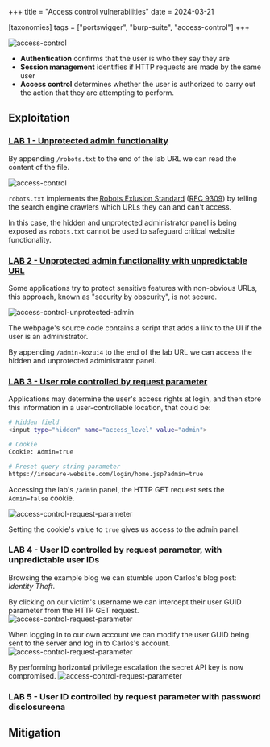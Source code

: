 +++
title = "Access control vulnerabilities"
date = 2024-03-21

[taxonomies]
tags = ["portswigger", "burp-suite", "access-control"]
+++


![access-control](/pictures/articles/access-control/access-control.svg)


<!-- Access control is the application of constraints on who or what is -->
<!-- authorized to perform actions or access resources. -->
<!-- In the context of web applications, access control is dependent on -->
<!-- authentication and session management: -->

- **Authentication** confirms that the user is who they say they are
- **Session management** identifies if HTTP requests are made by the same user
- **Access control** determines whether the user is authorized to carry
out the action that they are attempting to perform.

<!-- Design and management of access controls is a complex and dynamic -->
<!-- problem that applies business, organizational, -->
<!-- and legal constraints to a technical implementation. -->


<!-- more -->


## Exploitation

<!-- {{{ LAB 1 -->
### [LAB 1 - Unprotected admin functionality](https://portswigger.net/web-security/learning-paths/server-side-vulnerabilities-apprentice/access-control-apprentice/access-control/lab-unprotected-admin-functionality)

By appending `/robots.txt` to the end of the lab URL we can read the
content of the file.

![access-control](/pictures/articles/access-control/robots.png)

`robots.txt` implements the [Robots Exlusion Standard](https://en.wikipedia.org/wiki/Robots.txt)
([RFC 9309](https://www.rfc-editor.org/rfc/rfc9309.html)) by telling the
search engine crawlers which URLs they can and can't access.

In this case, the hidden and unprotected administrator panel is being exposed
as `robots.txt` cannot be used to safeguard critical website functionality.
<!-- }}} -->

<!-- {{{ LAB 2 -->
### [LAB 2 - Unprotected admin functionality with unpredictable URL](https://portswigger.net/web-security/learning-paths/server-side-vulnerabilities-apprentice/access-control-apprentice/access-control/lab-unprotected-admin-functionality-with-unpredictable-url)

Some applications try to protect sensitive features with non-obvious URLs,
this approach, known as "security by obscurity", is not secure.

![access-control-unprotected-admin](/pictures/articles/access-control/unprotected-admin.png)

The webpage's source code contains a script that adds a link to the UI if the
user is an administrator.

By appending `/admin-kozui4` to the end of the lab URL we can access the hidden
and unprotected administrator panel.
<!-- }}} -->

<!-- {{{ LAB 3 -->
### [LAB 3 - User role controlled by request parameter](https://portswigger.net/web-security/learning-paths/server-side-vulnerabilities-apprentice/access-control-apprentice/access-control/lab-user-role-controlled-by-request-parameter)

Applications may determine the user's access rights at login,
and then store this information in a user-controllable location, that could be:

```sh
# Hidden field
<input type="hidden" name="access_level" value="admin">

# Cookie
Cookie: Admin=true

# Preset query string parameter
https://insecure-website.com/login/home.jsp?admin=true
```

Accessing the lab's `/admin` panel, the HTTP GET request sets the `Admin=false` cookie.

![access-control-request-parameter](/pictures/articles/access-control/request-parameter.png)

Setting the cookie's value to `true` gives us access to the admin panel.

<!-- }}} -->

<!-- {{{ LAB 4 -->
### LAB 4 - User ID controlled by request parameter, with unpredictable user IDs

Browsing the example blog we can stumble upon Carlos's blog post:
_Identity Theft_.

By clicking on our victim's username we can intercept their user GUID parameter
from the HTTP GET request.
![access-control-request-parameter](/pictures/articles/access-control/lab4-1.png)

When logging in to our own account we can modify the user GUID being sent to the
server and log in to Carlos's account.
![access-control-request-parameter](/pictures/articles/access-control/lab4-2.png)

By performing horizontal privilege escalation the secret API key is now compromised.
![access-control-request-parameter](/pictures/articles/access-control/lab4-3.png)
<!-- }}} -->

<!-- {{{ LAB 5 -->
### LAB 5 - User ID controlled by request parameter with password disclosureena

<!-- }}} -->

## Mitigation



